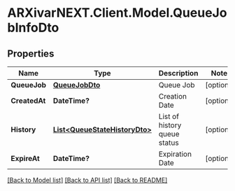 # ARXivarNEXT.Client.Model.QueueJobInfoDto
## Properties

Name | Type | Description | Notes
------------ | ------------- | ------------- | -------------
**QueueJob** | [**QueueJobDto**](QueueJobDto.md) | Queue Job | [optional] 
**CreatedAt** | **DateTime?** | Creation Date | [optional] 
**History** | [**List&lt;QueueStateHistoryDto&gt;**](QueueStateHistoryDto.md) | List of history queue status | [optional] 
**ExpireAt** | **DateTime?** | Expiration Date | [optional] 

[[Back to Model list]](../README.md#documentation-for-models) [[Back to API list]](../README.md#documentation-for-api-endpoints) [[Back to README]](../README.md)

